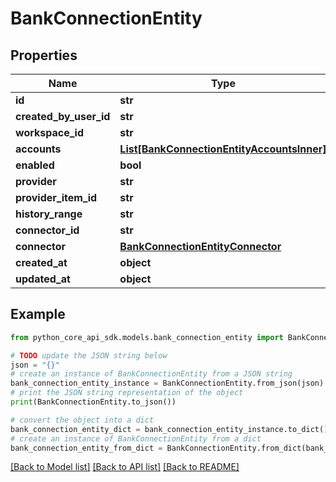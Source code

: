 # BankConnectionEntity


## Properties

Name | Type | Description | Notes
------------ | ------------- | ------------- | -------------
**id** | **str** |  | 
**created_by_user_id** | **str** |  | 
**workspace_id** | **str** |  | 
**accounts** | [**List[BankConnectionEntityAccountsInner]**](BankConnectionEntityAccountsInner.md) |  | [optional] 
**enabled** | **bool** |  | 
**provider** | **str** |  | 
**provider_item_id** | **str** |  | 
**history_range** | **str** |  | 
**connector_id** | **str** |  | 
**connector** | [**BankConnectionEntityConnector**](BankConnectionEntityConnector.md) |  | [optional] 
**created_at** | **object** |  | 
**updated_at** | **object** |  | 

## Example

```python
from python_core_api_sdk.models.bank_connection_entity import BankConnectionEntity

# TODO update the JSON string below
json = "{}"
# create an instance of BankConnectionEntity from a JSON string
bank_connection_entity_instance = BankConnectionEntity.from_json(json)
# print the JSON string representation of the object
print(BankConnectionEntity.to_json())

# convert the object into a dict
bank_connection_entity_dict = bank_connection_entity_instance.to_dict()
# create an instance of BankConnectionEntity from a dict
bank_connection_entity_from_dict = BankConnectionEntity.from_dict(bank_connection_entity_dict)
```
[[Back to Model list]](../README.md#documentation-for-models) [[Back to API list]](../README.md#documentation-for-api-endpoints) [[Back to README]](../README.md)


